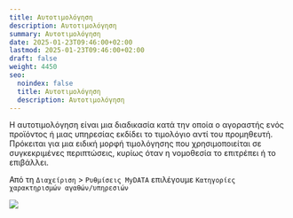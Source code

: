 ```yaml
---
title: Αυτοτιμολόγηση
description: Αυτοτιμολόγηση
summary: Αυτοτιμολόγηση
date: 2025-01-23T09:46:00+02:00
lastmod: 2025-01-23T09:46:00+02:00
draft: false
weight: 4450
seo:
  noindex: false
  title: Αυτοτιμολόγηση
  description: Αυτοτιμολόγηση
---
```

Η αυτοτιμολόγηση είναι μια διαδικασία κατά την οποία ο αγοραστής ενός προϊόντος ή μιας υπηρεσίας εκδίδει το τιμολόγιο αντί του προμηθευτή. Πρόκειται για μια ειδική μορφή τιμολόγησης που χρησιμοποιείται σε συγκεκριμένες περιπτώσεις, κυρίως όταν η νομοθεσία το επιτρέπει ή το επιβάλλει.

Από τη `Διαχείριση` > `Ρυθμίσεις MyDATA` επιλέγουμε `Κατηγορίες χαρακτηρισμών αγαθών/υπηρεσιών` 

![](/images/autotimolgisi-01.png)
